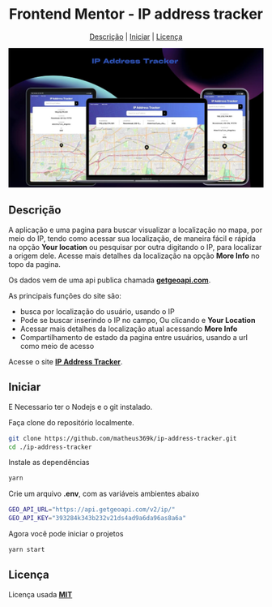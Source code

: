 <h1 align="center">Frontend Mentor - IP address tracker</h1>
<div align="center">
  <a href="#descrição">Descrição</a> |
  <a href="#iniciar">Iniciar</a> |
  <a href="#licença">Licença</a>
</div>

![Design preview for the IP address tracker coding challenge](.github/ip-address-tracker-preview.jpg)

## Descrição

A aplicação e uma pagina para buscar visualizar a localização no mapa, por meio do IP, tendo como acessar sua localização, de maneira fácil e rápida na opção **Your location** ou pesquisar por outra digitando o IP, para localizar a origem dele. Acesse mais detalhes da localização na opção **More Info** no topo da pagina.

Os dados vem de uma api publica chamada **[getgeoapi.com](https://getgeoapi.com/)**.

As principais funções do site são:

- busca por localização do usuário, usando o IP
- Pode se buscar inserindo o IP no campo, Ou clicando e **Your Location**
- Acessar mais detalhes da localização atual acessando **More Info**
- Compartilhamento de estado da pagina entre usuários, usando a url como meio de acesso

Acesse o site **[IP Address Tracker](https://matheus369k.github.io/ip-address-tracker/)**.

## Iniciar

E Necessario ter o Nodejs e o git instalado.

Faça clone do repositório localmente.

```bash
git clone https://github.com/matheus369k/ip-address-tracker.git
cd ./ip-address-tracker
```

Instale as dependências

```bash
yarn
```

Crie um arquivo **.env**, com as variáveis ambientes abaixo

```bash
GEO_API_URL="https://api.getgeoapi.com/v2/ip/"
GEO_API_KEY="393284k343b232v21ds4ad9a6da96as8a6a"
```

Agora você pode iniciar o projetos

```bash
yarn start
```

## Licença

Licença usada **[MIT](./LICENSE.txt)**
